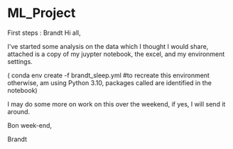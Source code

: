 # ML_Project
First steps : Brandt
Hi all,

I've started some analysis on the data which I thought I would share, attached is a copy of my juypter notebook, the excel, and my environment settings. 

( conda env create -f brandt_sleep.yml #to recreate this environment otherwise, am using Python 3.10, packages called are identified in the notebook)

I may do some more on work on this over the weekend, if yes, I will send it around.

Bon week-end,

Brandt
